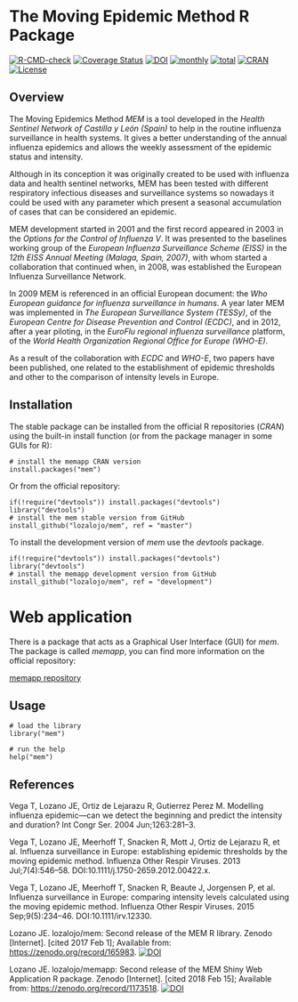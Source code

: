 # The Moving Epidemic Method R Package

<!-- badges: start -->
[![R-CMD-check](https://github.com/lozalojo/mem/actions/workflows/R-CMD-check.yaml/badge.svg)](https://github.com/lozalojo/mem/actions/workflows/R-CMD-check.yaml)
[![Coverage Status](https://img.shields.io/codecov/c/github/lozalojo/mem/master.svg)](https://codecov.io/github/lozalojo/mem?branch=master)
[![DOI](https://zenodo.org/badge/47120918.svg)](https://zenodo.org/badge/latestdoi/47120918)
[![monthly](http://cranlogs.r-pkg.org/badges/mem)](https://www.rpackages.io/package/mem)
[![total](http://cranlogs.r-pkg.org/badges/grand-total/mem)](https://www.rpackages.io/package/mem)
[![CRAN](http://www.r-pkg.org/badges/version/mem?color=009999)](https://cran.r-project.org/package=mem)
[![License](https://img.shields.io/badge/license-GPL%20%28%3E=%202%29-lightgrey.svg?style=flat)](http://www.gnu.org/licenses/gpl-2.0.html)
<!-- badges: end -->

## Overview

The Moving Epidemics Method *MEM* is a tool developed in the *Health Sentinel Network of Castilla y León (Spain)* to help in the routine influenza surveillance in health systems. It gives a better understanding of the annual influenza epidemics and allows the weekly assessment of the epidemic status and intensity.

Although in its conception it was originally created to be used with influenza data and health sentinel networks, MEM has been tested with different respiratory infectious diseases and surveillance systems so nowadays it could be used with any parameter which present a seasonal accumulation of cases that can be considered an epidemic.

MEM development started in 2001 and the first record appeared in 2003 in the *Options for the Control of Influenza V*.
It was presented to the baselines working group of the *European Influenza Surveillance Scheme (EISS)* in the *12th EISS Annual Meeting (Malaga, Spain, 2007)*, with whom started a collaboration that continued when, in 2008, was established the European Influenza Surveillance Network.

In 2009 MEM is referenced in an official European document: the *Who European guidance for influenza surveillance in humans*. A year later MEM was implemented in *The European Surveillance System (TESSy)*, of the *European Centre for Disease Prevention and Control (ECDC)*, and in 2012, after a year piloting, in the *EuroFlu regional influenza surveillance* platform, of the *World Health Organization Regional Office for Europe (WHO-E)*.

As a result of the collaboration with *ECDC* and *WHO-E*, two papers have been published, one related to the establishment of epidemic thresholds and other to the comparison of intensity levels in Europe.

## Installation

The stable package can be installed from the official R repositories (*CRAN*) using the built-in install function (or from the package manager in some GUIs for R):

```
# install the memapp CRAN version
install.packages("mem")
```

Or from the official repository:

```
if(!require("devtools")) install.packages("devtools")
library("devtools")
# install the mem stable version from GitHub
install_github("lozalojo/mem", ref = "master")
```

To install the development version of *mem* use the *devtools* package.

```
if(!require("devtools")) install.packages("devtools")
library("devtools")
# install the memapp development version from GitHub
install_github("lozalojo/mem", ref = "development")
```

# Web application

There is a package that acts as a Graphical User Interface (GUI) for *mem*. The package is called *memapp*, you can find more information on the official repository:

[memapp repository](https://github.com/lozalojo/memapp "The Moving Epidemic Method Web Application")

## Usage

```
# load the library
library("mem")

# run the help
help("mem")
```

## References

Vega T, Lozano JE, Ortiz de Lejarazu R, Gutierrez Perez M. Modelling influenza epidemic—can we detect the beginning and predict the intensity and duration? Int Congr Ser. 2004 Jun;1263:281–3. 

Vega T, Lozano JE, Meerhoff T, Snacken R, Mott J, Ortiz de Lejarazu R, et al. Influenza surveillance in Europe: establishing epidemic thresholds by the moving epidemic method. Influenza Other Respir Viruses. 2013 Jul;7(4):546–58. DOI:10.1111/j.1750-2659.2012.00422.x.

Vega T, Lozano JE, Meerhoff T, Snacken R, Beaute J, Jorgensen P, et al. Influenza surveillance in Europe: comparing intensity levels calculated using the moving epidemic method. Influenza Other Respir Viruses. 2015 Sep;9(5):234–46. DOI:10.1111/irv.12330.

Lozano JE. lozalojo/mem: Second release of the MEM R library. Zenodo [Internet]. [cited 2017 Feb 1]; Available from: https://zenodo.org/record/165983. [![DOI](https://zenodo.org/badge/47120918.svg)](https://zenodo.org/badge/latestdoi/47120918)

Lozano JE. lozalojo/memapp: Second release of the MEM Shiny Web Application R package. Zenodo [Internet]. [cited 2018 Feb 15]; Available from: https://zenodo.org/record/1173518. [![DOI](https://zenodo.org/badge/90709196.svg)](https://zenodo.org/badge/latestdoi/90709196)
